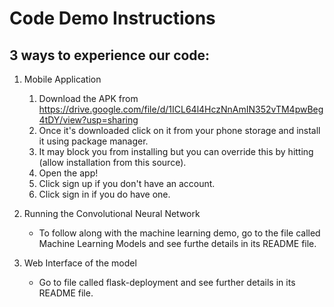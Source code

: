 # Code Demo Instructions

## 3 ways to experience our code:

1. Mobile Application
    1. Download the APK from https://drive.google.com/file/d/1ICL64l4HczNnAmIN352vTM4pwBeg4tDY/view?usp=sharing
	2. Once it's downloaded click on it from your phone storage and install it using package manager.
	3. It may block you from installing but you can override this by hitting (allow installation from this source).
	4. Open the app!
	5. Click sign up if you don't have an account.
	6. Click sign in if you do have one.

2. Running the Convolutional Neural Network
	* To follow along with the machine learning demo, go to the file called Machine Learning Models and see furthe details in its README file. 

3. Web Interface of the model
	* Go to file called flask-deployment and see further details in its README file.

